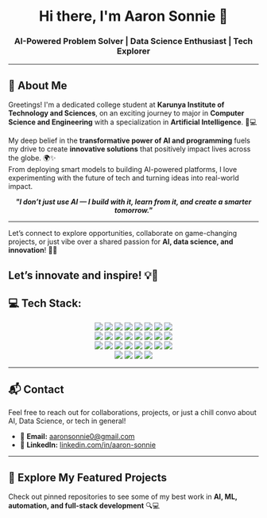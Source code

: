<h1 align="center">Hi there, I'm Aaron Sonnie 👋</h1>
<h3 align="center">AI-Powered Problem Solver | Data Science Enthusiast | Tech Explorer</h3>

---

## 💫 About Me

Greetings! I'm a dedicated college student at **Karunya Institute of Technology and Sciences**, on an exciting journey to major in **Computer Science and Engineering** with a specialization in **Artificial Intelligence**. 🤖💻

My deep belief in the **transformative power of AI and programming** fuels my drive to create **innovative solutions** that positively impact lives across the globe. 🌍✨  
From deploying smart models to building AI-powered platforms, I love experimenting with the future of tech and turning ideas into real-world impact.

<p align="center">
  <em><strong>"I don’t just use AI — I build with it, learn from it, and create a smarter tomorrow."</strong></em>
</p>

---


Let’s connect to explore opportunities, collaborate on game-changing projects, or just vibe over a shared passion for **AI, data science, and innovation**! 🚀🌐

Let’s innovate and inspire! 💡💪  
---

## 💻 Tech Stack:

<p align="center">
  <img src="https://img.shields.io/badge/Python-3776AB?style=for-the-badge&logo=python&logoColor=white"/>
  <img src="https://img.shields.io/badge/Java-ED8B00?style=for-the-badge&logo=java&logoColor=white"/>
  <img src="https://img.shields.io/badge/JavaScript-F7DF1E?style=for-the-badge&logo=javascript&logoColor=black"/>
  <img src="https://img.shields.io/badge/HTML5-E34F26?style=for-the-badge&logo=html5&logoColor=white"/>
  <img src="https://img.shields.io/badge/CSS3-1572B6?style=for-the-badge&logo=css3&logoColor=white"/>
  <img src="https://img.shields.io/badge/Firebase-FFCA28?style=for-the-badge&logo=firebase&logoColor=black"/>
  <img src="https://img.shields.io/badge/Azure-0078D4?style=for-the-badge&logo=azure-devops&logoColor=white"/>
  <img src="https://img.shields.io/badge/OpenCV-5C3EE8?style=for-the-badge&logo=opencv&logoColor=white"/>
  <br/>
  <img src="https://img.shields.io/badge/Pandas-150458?style=for-the-badge&logo=pandas&logoColor=white"/>
  <img src="https://img.shields.io/badge/NumPy-013243?style=for-the-badge&logo=numpy&logoColor=white"/>
  <img src="https://img.shields.io/badge/SciPy-8CAAE6?style=for-the-badge&logo=scipy&logoColor=black"/>
  <img src="https://img.shields.io/badge/Matplotlib-11557C?style=for-the-badge&logo=matplotlib&logoColor=white"/>
  <img src="https://img.shields.io/badge/PyTorch-EE4C2C?style=for-the-badge&logo=pytorch&logoColor=white"/>
  <img src="https://img.shields.io/badge/scikit--learn-F7931E?style=for-the-badge&logo=scikit-learn&logoColor=white"/>
  <img src="https://img.shields.io/badge/Git-F05032?style=for-the-badge&logo=git&logoColor=white"/>
  <img src="https://img.shields.io/badge/GitHub-181717?style=for-the-badge&logo=github&logoColor=white"/>
  <br/>
  <img src="https://img.shields.io/badge/Notion-000000?style=for-the-badge&logo=notion&logoColor=white"/>
  <img src="https://img.shields.io/badge/MySQL-00758F?style=for-the-badge&logo=mysql&logoColor=white"/>
  <img src="https://img.shields.io/badge/SQLite-07405E?style=for-the-badge&logo=sqlite&logoColor=white"/>
  <img src="https://img.shields.io/badge/Chart.js-F5788D?style=for-the-badge&logo=chart.js&logoColor=white"/>
  <img src="https://img.shields.io/badge/Django-092E20?style=for-the-badge&logo=django&logoColor=white"/>
  <img src="https://img.shields.io/badge/Flask-000000?style=for-the-badge&logo=flask&logoColor=white"/>
  <img src="https://img.shields.io/badge/Bootstrap-7952B3?style=for-the-badge&logo=bootstrap&logoColor=white"/>
  <img src="https://img.shields.io/badge/Anaconda-44A833?style=for-the-badge&logo=anaconda&logoColor=white"/>
  <br/>
  <img src="https://img.shields.io/badge/Power%20BI-F2C811?style=for-the-badge&logo=powerbi&logoColor=black"/>
  <img src="https://img.shields.io/badge/Power%20Apps-742774?style=for-the-badge&logo=powerapps&logoColor=white"/>
  <img src="https://img.shields.io/badge/React-20232A?style=for-the-badge&logo=react&logoColor=61DAFB"/>
  <img src="https://img.shields.io/badge/AI-5F4B8B?style=for-the-badge&logo=brainly&logoColor=white"/>
</p>

---

## 📬 Contact

Feel free to reach out for collaborations, projects, or just a chill convo about AI, Data Science, or tech in general!

- 📧 **Email:** [aaronsonnie0@gmail.com](mailto:aaronsonnie0@gmail.com)  
- 💼 **LinkedIn:** [linkedin.com/in/aaron-sonnie](https://linkedin.com/in/aaron-sonnie)

---

## 🚀 Explore My Featured Projects

Check out pinned repositories to see some of my best work in **AI, ML, automation, and full-stack development** 🔍💻  
